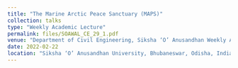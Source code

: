 ```yaml
---
title: "The Marine Arctic Peace Sanctuary (MAPS)"
collection: talks
type: "Weekly Academic Lecture"
permalink: files/SOAWAL_CE_29_1.pdf
venue: "Department of Civil Engineering, Siksha ‘O’ Anusandhan Weekly Academic Lecture (SOAWAL)"
date: 2022-02-22
location: "Siksha ‘O’ Anusandhan University, Bhubaneswar, Odisha, India (Virtual)"
---
```


